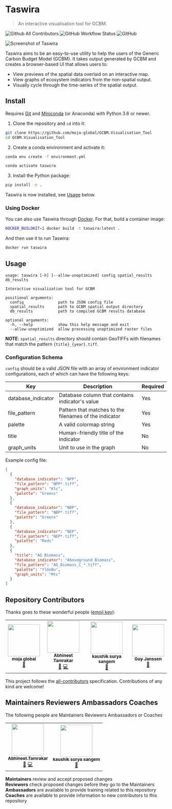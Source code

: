 # Taswira

> An interactive visualisation tool for GCBM.

![Github All Contributors](https://img.shields.io/github/all-contributors/moja-global/taswira)
![GitHub Workflow Status](https://img.shields.io/github/actions/workflow/status/moja-global/taswira/ci.yml?branch=master)
![GitHub](https://img.shields.io/github/license/moja-global/taswira)

![Screenshot of Taswira](screenshot.png)

Taswira aims to be an easy-to-use utility to help the users of the Generic Carbon Budget Model (GCBM). It takes output generated by GCBM and creates a browser-based UI that allows users to:

* View previews of the spatial data overlaid on an interactive map.
* View graphs of ecosystem indicators from the non-spatial output.
* Visually cycle through the time-series of the spatial output.

## Install

Requires [Git] and [Miniconda] (or Anaconda) with Python 3.6 or newer.

1. Clone the repository and `cd` into it:

```sh
git clone https://github.com/moja-global/GCBM.Visualisation_Tool
cd GCBM.Visualisation_Tool
```

2. Create a conda environment and activate it:

```sh
conda env create -f environment.yml

conda activate taswira
```

3. Install the Python package:

```sh
pip install -e .
```

Taswira is now installed, see [Usage](#usage) below.

### Using Docker

You can also use Taswira through [Docker]. For that, build a container image:

```sh
DOCKER_BUILDKIT=1 docker build -t taswira:latest .
```

And then use it to run Taswira:

```sh
docker run taswira
```

[Miniconda]: https://docs.conda.io/en/latest/miniconda.html
[Git]: https://git-scm.com/
[Docker]: https://docs.docker.com/get-docker/

## Usage

```
usage: taswira [-h] [--allow-unoptimized] config spatial_results db_results

Interactive visualization tool for GCBM

positional arguments:
  config               path to JSON config file
  spatial_results      path to GCBM spatial output directory
  db_results           path to compiled GCBM results database

optional arguments:
  -h, --help           show this help message and exit
  --allow-unoptimized  allow processing unoptimized raster files
```

**NOTE**: `spatial_results` directory should contain GeoTIFFs with filenames that match the pattern `{title}_{year}.tiff`.

### Configuration Schema

`config` should be a valid JSON file with an array of environment indicator configurations, each of which can have the following keys:

Key                | Description                                            | Required
------------------ | ------------------------------------------------------ | --------
database_indicator | Database column that contains indicator's value        | Yes
file_pattern       | Pattern that matches to the filenames of the indicator | Yes
palette            | A valid colormap string                                | Yes
title              | Human-friendly title of the indicator                  | No
graph_units        | Unit to use in the graph                               | No

Example config file:
```json
[
  {
    "database_indicator": "NPP",
    "file_pattern": "NPP*.tiff",
    "graph_units": "Ktc",
    "palette": "Greens"
  },
  {
    "database_indicator": "NBP",
    "file_pattern": "NBP*.tiff",
    "palette": "Greens"
  },
  {
    "database_indicator": "NEP",
    "file_pattern": "NEP*.tiff",
    "palette": "Reds"
  },
  {
    "title": "AG Biomass",
    "database_indicator": "Aboveground Biomass",
    "file_pattern": "AG_Biomass_C_*.tiff",
    "palette": "YlGnBu",
    "graph_units": "Mtc"
  }
]
```

## Repository Contributors

Thanks goes to these wonderful people ([emoji key](https://allcontributors.org/docs/en/emoji-key)):

<!-- ALL-CONTRIBUTORS-LIST:START - Do not remove or modify this section -->
<!-- prettier-ignore-start -->
<!-- markdownlint-disable -->
<table>
  <tr>
    <td align="center"><a href="http://moja.global"><img src="https://avatars1.githubusercontent.com/u/19564969?v=4" width="100px;" alt=""/><br /><sub><b>moja global</b></sub></a><br /><a href="#projectManagement-moja-global" title="Project Management">📆</a></td>
    <td align="center"><a href="https://abhineet.tk"><img src="https://avatars1.githubusercontent.com/u/11965776?v=4" width="100px;" alt=""/><br /><sub><b>Abhineet Tamrakar</b></sub></a><br /><a href="https://github.com/moja-global/GCBM.Visualisation_Tool/commits?author=abhineet97" title="Documentation">📖</a> <a href="https://github.com/moja-global/GCBM.Visualisation_Tool/commits?author=abhineet97" title="Code">💻</a></td>
    <td align="center"><a href="https://github.com/kaskou"><img src="https://avatars1.githubusercontent.com/u/8544371?v=4" width="100px;" alt=""/><br /><sub><b>kaushik surya sangem</b></sub></a><br /><a href="https://github.com/moja-global/GCBM.Visualisation_Tool/pulls?q=is%3Apr+reviewed-by%3Akaskou" title="Reviewed Pull Requests">👀</a></td>
    <td align="center"><a href="https://github.com/gmajan"><img src="https://avatars0.githubusercontent.com/u/8733319?v=4" width="100px;" alt=""/><br /><sub><b>Guy Janssen</b></sub></a><br /><a href="#projectManagement-gmajan" title="Project Management">📆</a></td>
  </tr>
</table>

<!-- markdownlint-enable -->
<!-- prettier-ignore-end -->
<!-- ALL-CONTRIBUTORS-LIST:END -->

This project follows the [all-contributors](https://github.com/all-contributors/all-contributors) specification. Contributions of any kind are welcome!

## Maintainers Reviewers Ambassadors Coaches

The following people are Maintainers Reviewers Ambassadors or Coaches
<table><tr>

<td align="center"><a href="https://abhineet.tk"><img src="https://avatars1.githubusercontent.com/u/11965776?v=4" width="100px;" alt=""/><br /><sub><b>Abhineet Tamrakar</b></sub></a><br /><a href="https://github.com/moja-global/GCBM.Visualisation_Tool/commits?author=abhineet97" title="Documentation">📖</a> <a href="https://github.com/moja-global/GCBM.Visualisation_Tool/commits?author=abhineet97" title="Code">💻</a></td>
    <td align="center"><a href="https://github.com/kaskou"><img src="https://avatars1.githubusercontent.com/u/8544371?v=4" width="100px;" alt=""/><br /><sub><b>kaushik surya sangem</b></sub></a><br /><a href="https://github.com/moja-global/GCBM.Visualisation_Tool/pulls?q=is%3Apr+reviewed-by%3Akaskou" title="Reviewed Pull Requests">👀</a></td>
</tr>
</table>

**Maintainers** review and accept proposed changes\
**Reviewers** check proposed changes before they go to the Maintainers\
**Ambassadors** are available to provide training related to this repository\
**Coaches** are available to provide information to new contributors to this repository
